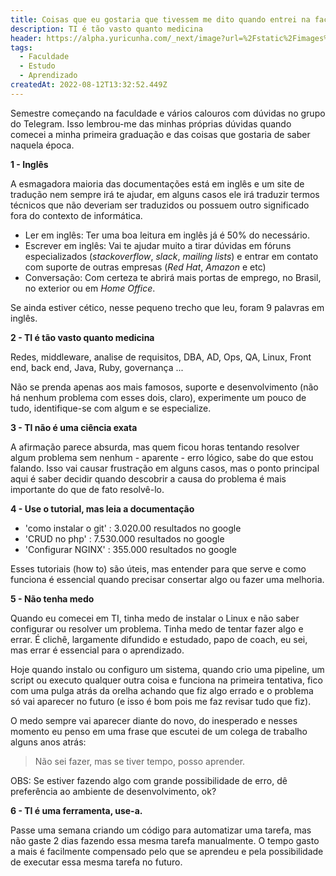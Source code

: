 ```yaml
---
title: Coisas que eu gostaria que tivessem me dito quando entrei na faculdade de TI
description: TI é tão vasto quanto medicina
header: https://alpha.yuricunha.com/_next/image?url=%2Fstatic%2Fimages%2Fblog%2Fcoisas-que-eu-gostaria-que-tivessem-me-dito-quando-entrei-na-faculdade-de-ti%2Fbanner.png&w=1920&q=75
tags:
  - Faculdade
  - Estudo
  - Aprendizado
createdAt: 2022-08-12T13:32:52.449Z
---
```


Semestre começando na faculdade e vários calouros com dúvidas no grupo do Telegram. Isso lembrou-me das minhas próprias dúvidas quando comecei a minha primeira graduação e das coisas que gostaria de saber naquela época.

**1 - Inglês**

A esmagadora maioria das documentações está em inglês e um site de tradução nem sempre irá te ajudar, em alguns casos ele irá traduzir termos técnicos que não deveriam ser traduzidos ou possuem outro significado fora do contexto de informática.

- Ler em inglês: Ter uma boa leitura em inglês já é 50% do necessário.
- Escrever em inglês: Vai te ajudar muito a tirar dúvidas em fóruns especializados (_stackoverflow_, _slack_, _mailing lists_) e entrar em contato com suporte de outras empresas (_Red Hat_, _Amazon_ e etc)
- Conversação: Com certeza te abrirá mais portas de emprego, no Brasil, no exterior ou em _Home Office_.

Se ainda estiver cético, nesse pequeno trecho que leu, foram 9 palavras em inglês.

**2 - TI é tão vasto quanto medicina**

Redes, middleware, analise de requisitos, DBA, AD, Ops, QA, Linux, Front end, back end, Java, Ruby, governança ...

Não se prenda apenas aos mais famosos, suporte e desenvolvimento (não há nenhum problema com esses dois, claro), experimente um pouco de tudo, identifique-se com algum e se especialize.

**3 - TI não é uma ciência exata**

A afirmação parece absurda, mas quem ficou horas tentando resolver algum problema sem nenhum - aparente - erro lógico, sabe do que estou falando. Isso vai causar frustração em alguns casos, mas o ponto principal aqui é saber decidir quando descobrir a causa do problema é mais importante do que de fato resolvê-lo.

**4 - Use o tutorial, mas leia a documentação**

- 'como instalar o git' : 3.020.00 resultados no google
- 'CRUD no php' : 7.530.000 resultados no google
- 'Configurar NGINX' : 355.000 resultados no google

Esses tutoriais (how to) são úteis, mas entender para que serve e como funciona é essencial quando precisar consertar algo ou fazer uma melhoria.

**5 - Não tenha medo**

Quando eu comecei em TI, tinha medo de instalar o Linux e não saber configurar ou resolver um problema. Tinha medo de tentar fazer algo e errar. É clichê, largamente difundido e estudado, papo de coach, eu sei, mas errar é essencial para o aprendizado.

Hoje quando instalo ou configuro um sistema, quando crio uma pipeline, um script ou executo qualquer outra coisa e funciona na primeira tentativa, fico com uma pulga atrás da orelha achando que fiz algo errado e o problema só vai aparecer no futuro (e isso é bom pois me faz revisar tudo que fiz).

O medo sempre vai aparecer diante do novo, do inesperado e nesses momento eu penso em uma frase que escutei de um colega de trabalho alguns anos atrás:

> Não sei fazer, mas se tiver tempo, posso aprender.

OBS: Se estiver fazendo algo com grande possibilidade de erro, dê preferência ao ambiente de desenvolvimento, ok?

**6 - TI é uma ferramenta, use-a.**

Passe uma semana criando um código para automatizar uma tarefa, mas não gaste 2 dias fazendo essa mesma tarefa manualmente. O tempo gasto a mais é facilmente compensado pelo que se aprendeu e pela possibilidade de executar essa mesma tarefa no futuro.